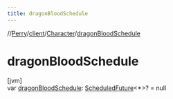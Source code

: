 ```yaml
---
title: dragonBloodSchedule
---
```

//[Perry](../../../index.html)/[client](../index.html)/[Character](index.html)/[dragonBloodSchedule](dragon-blood-schedule.html)



# dragonBloodSchedule



[jvm]\
var [dragonBloodSchedule](dragon-blood-schedule.html): [ScheduledFuture](https://docs.oracle.com/javase/8/docs/api/java/util/concurrent/ScheduledFuture.html)<*>? = null




